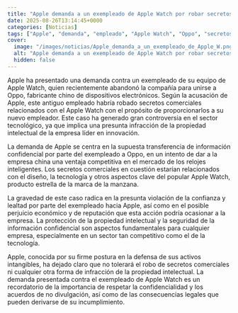 ```yaml
---
title: "Apple demanda a un exempleado de Apple Watch por robar secretos comerciales para Oppo"
date: 2025-08-26T13:14:45+0000
categories: [Noticias]
tags: ["Apple", "demanda", "empleado", "Apple Watch", "Oppo", "secretos comerciales", "propiedad intelectual", "información confidencial", "diseño", "tecnología", "relojes inteligentes", "ventaja competitiva", "sector tecnológico", "confianza", "lealtad", "perjuicio"]
cover:
  image: "/images/noticias/Apple_demanda_a_un_exempleado_de_Apple_W.png"
  alt: "Apple demanda a un exempleado de Apple Watch por robar secretos comerciales para Oppo"
  hidden: false
---
```


Apple ha presentado una demanda contra un exempleado de su equipo de Apple Watch, quien recientemente abandonó la compañía para unirse a Oppo, fabricante chino de dispositivos electrónicos. Según la acusación de Apple, este antiguo empleado habría robado secretos comerciales relacionados con el Apple Watch con el propósito de proporcionarlos a su nuevo empleador. Este caso ha generado gran controversia en el sector tecnológico, ya que implica una presunta infracción de la propiedad intelectual de la empresa líder en innovación.

La demanda de Apple se centra en la supuesta transferencia de información confidencial por parte del exempleado a Oppo, en un intento de dar a la empresa china una ventaja competitiva en el mercado de los relojes inteligentes. Los secretos comerciales en cuestión estarían relacionados con el diseño, la tecnología y otros aspectos clave del popular Apple Watch, producto estrella de la marca de la manzana.

La gravedad de este caso radica en la presunta violación de la confianza y lealtad por parte del exempleado hacia Apple, así como en el posible perjuicio económico y de reputación que esta acción podría ocasionar a la empresa. La protección de la propiedad intelectual y la seguridad de la información confidencial son aspectos fundamentales para cualquier empresa, especialmente en un sector tan competitivo como el de la tecnología.

Apple, conocida por su firme postura en la defensa de sus activos intangibles, ha dejado claro que no tolerará el robo de secretos comerciales ni cualquier otra forma de infracción de la propiedad intelectual. La demanda presentada contra el exempleado de Apple Watch es un recordatorio de la importancia de respetar la confidencialidad y los acuerdos de no divulgación, así como de las consecuencias legales que pueden derivarse de su incumplimiento.
